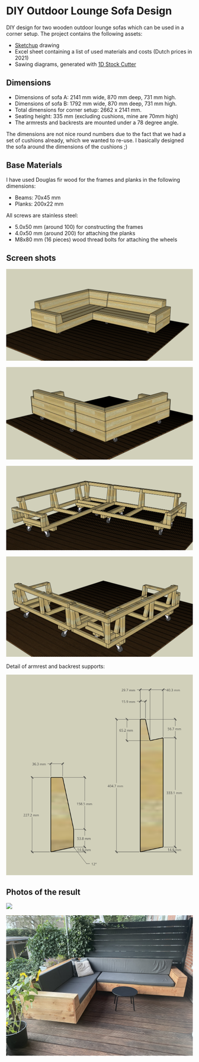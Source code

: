 # DIY Outdoor Lounge Sofa Design
DIY design for two wooden outdoor lounge sofas which can be used in a corner setup.
The project contains the following assets:
* [Sketchup](https://sketchup.com) drawing
* Excel sheet containing a list of used materials and costs (Dutch prices in 2021)
* Sawing diagrams, generated with [1D Stock Cutter](http://www.astrokettle.com/pr1dsc.html)

## Dimensions

* Dimensions of sofa A: 2141 mm wide, 870 mm deep, 731 mm high. 
* Dimensions of sofa B: 1792 mm wide, 870 mm deep, 731 mm high.
* Total dimensions for corner setup: 2662 x 2141 mm.
* Seating height: 335 mm (excluding cushions, mine are 70mm high)
* The armrests and backrests are mounted under a 78 degree angle.

The dimensions are not nice round numbers due to the fact that we had a set of cushions already, which we wanted to re-use. I basically designed the sofa around the dimensions of the cushions ;)

## Base Materials
I have used Douglas fir wood for the frames and planks in the following dimensions:
* Beams: 70x45 mm
* Planks: 200x22 mm

All screws are stainless steel:
* 5.0x50 mm (around 100) for constructing the frames
* 4.0x50 mm (around 200) for attaching the planks
* M8x80 mm (16 pieces) wood thread bolts for attaching the wheels

## Screen shots
![](./Overview.png)

![](./Overview-back.png)

![](./Frames.png)

![](./Frames-back.png)

Detail of armrest and backrest supports:

![](./Supports.png)

## Photos of the result
![](./Result.jpg)

![](./Result-with-cushions.jpg)
